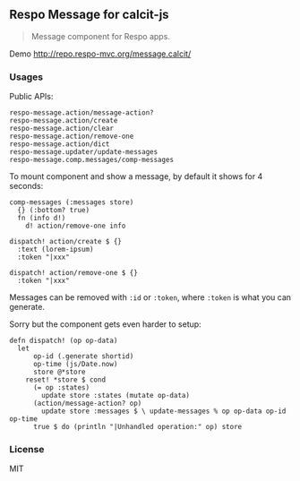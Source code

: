
Respo Message for calcit-js
----

> Message component for Respo apps.

Demo http://repo.respo-mvc.org/message.calcit/

### Usages

Public APIs:

```cirru
respo-message.action/message-action?
respo-message.action/create
respo-message.action/clear
respo-message.action/remove-one
respo-message.action/dict
respo-message.updater/update-messages
respo-message.comp.messages/comp-messages
```

To mount component and show a message, by default it shows for 4 seconds:

```cirru
comp-messages (:messages store)
  {} (:bottom? true)
  fn (info d!)
    d! action/remove-one info
```

```cirru
dispatch! action/create $ {}
  :text (lorem-ipsum)
  :token "|xxx"

dispatch! action/remove-one $ {}
  :token "|xxx"
```

Messages can be removed with `:id` or `:token`, where `:token` is what you can generate.

Sorry but the component gets even harder to setup:

```cirru
defn dispatch! (op op-data)
  let
      op-id (.generate shortid)
      op-time (js/Date.now)
      store @*store
    reset! *store $ cond
      (= op :states)
        update store :states (mutate op-data)
      (action/message-action? op)
        update store :messages $ \ update-messages % op op-data op-id op-time
      true $ do (println "|Unhandled operation:" op) store
```


### License

MIT
